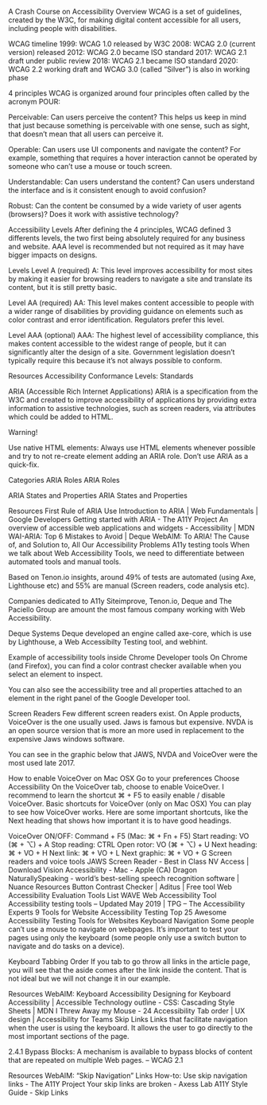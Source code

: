 A Crash Course on Accessibility
Overview
WCAG is a set of guidelines, created by the W3C, for making digital content accessible for all users, including people with disabilities.

WCAG timeline
1999: WCAG 1.0 released by W3C
2008: WCAG 2.0 (current version) released
2012: WCAG 2.0 became ISO standard
2017: WCAG 2.1 draft under public review
2018: WCAG 2.1 became ISO standard
2020: WCAG 2.2 working draft and WCAG 3.0 (called “Silver”) is also in working phase

4 principles
WCAG is organized around four principles often called by the acronym POUR:

Perceivable: Can users perceive the content? This helps us keep in mind that just because something is perceivable with one sense, such as sight, that doesn’t mean that all users can perceive it.

Operable: Can users use UI components and navigate the content? For example, something that requires a hover interaction cannot be operated by someone who can’t use a mouse or touch screen.

Understandable: Can users understand the content? Can users understand the interface and is it consistent enough to avoid confusion?

Robust: Can the content be consumed by a wide variety of user agents (browsers)? Does it work with assistive technology?

Accessibility Levels
After defining the 4 principles, WCAG defined 3 differents levels, the two first being absolutely required for any business and website. AAA level is recommended but not required as it may have bigger impacts on designs.

Levels
Level A (required)
A: This level improves accessibility for most sites by making it easier for browsing readers to navigate a site and translate its content, but it is still pretty basic.

Level AA (required)
AA: This level makes content accessible to people with a wider range of disabilities by providing guidance on elements such as color contrast and error identification. Regulators prefer this level.

Level AAA (optional)
AAA: The highest level of accessibility compliance, this makes content accessible to the widest range of people, but it can significantly alter the design of a site. Government legislation doesn’t typically require this because it’s not always possible to conform.

Resources
Accessibility Conformance Levels: Standards

ARIA (Accessible Rich Internet Applications)
ARIA is a specification from the W3C and created to improve accessibility of applications by providing extra information to assistive technologies, such as screen readers, via attributes which could be added to HTML.

Warning!

Use native HTML elements: Always use HTML elements whenever possible and try to not re-create element adding an ARIA role. Don’t use ARIA as a quick-fix.

Categories
ARIA Roles
ARIA Roles

ARIA States and Properties
ARIA States and Properties

Resources
First Rule of ARIA Use
Introduction to ARIA | Web Fundamentals | Google Developers
Getting started with ARIA - The A11Y Project
An overview of accessible web applications and widgets - Accessibility | MDN
WAI-ARIA: Top 6 Mistakes to Avoid | Deque
WebAIM: To ARIA! The Cause of, and Solution to, All Our Accessibility Problems
A11y testing tools
When we talk about Web Accessibility Tools, we need to differentiate between automated tools and manual tools.

Based on Tenon.io insights, around 49% of tests are automated (using Axe, Lighthouse etc) and 55% are manual (Screen readers, code analysis etc).

Companies dedicated to A11y
Siteimprove, Tenon.io, Deque and The Paciello Group are amount the most famous company working with Web Accessibility.

Deque Systems
Deque developed an engine called axe-core, which is use by Lighthouse, a Web Accessibilty Testing tool, and webhint.

Example of accessibility tools inside Chrome Developer tools
On Chrome (and Firefox), you can find a color contrast checker available when you select an element to inspect.

You can also see the accessibility tree and all properties attached to an element in the right panel of the Google Developer tool.

Screen Readers
Few different screen readers exist. On Apple products, VoiceOver is the one usually used. Jaws is famous but expensive. NVDA is an open source version that is more an more used in replacement to the expensive Jaws windows software.

You can see in the graphic below that JAWS, NVDA and VoiceOver were the most used late 2017.

How to enable VoiceOver on Mac OSX
Go to your preferences
Choose Accessibility
On the VoiceOver tab, choose to enable VoiceOver. I recommend to learn the shortcut ⌘ + F5 to easily enable / disable VoiceOver.
Basic shortcuts for VoiceOver (only on Mac OSX)
You can play to see how VoiceOver works. Here are some important shortcuts, like the Next heading that shows how important it is to have good headings.

VoiceOver ON/OFF: Command + F5 (Mac: ⌘ + Fn + F5)
Start reading: VO (⌘ + ⌥) + A
Stop reading: CTRL
Open rotor: VO (⌘ + ⌥) + U
Next heading: ⌘ + VO + H
Next link: ⌘ + VO + L
Next graphic: ⌘ + VO + G
Screen readers and voice tools
JAWS Screen Reader - Best in Class
NV Access | Download
Vision Accessibility - Mac - Apple (CA)
Dragon NaturallySpeaking - world’s best-selling speech recognition software | Nuance
Resources
Button Contrast Checker | Aditus | Free tool
Web Accessibility Evaluation Tools List
WAVE Web Accessibility Tool
Accessibility testing tools – Updated May 2019 | TPG – The Accessibility Experts
9 Tools for Website Accessibility Testing
Top 25 Awesome Accessibility Testing Tools for Websites
Keyboard Navigation
Some people can’t use a mouse to navigate on webpages. It’s important to test your pages using only the keyboard (some people only use a switch button to navigate and do tasks on a device).

Keyboard Tabbing Order
If you tab to go throw all links in the article page, you will see that the aside comes after the link inside the content. That is not ideal but we will not change it in our example.

Resources
WebAIM: Keyboard Accessibility
Designing for Keyboard Accessibility | Accessible Technology
outline - CSS: Cascading Style Sheets | MDN
I Threw Away my Mouse - 24 Accessibility
Tab order | UX design | Accessibility for Teams
Skip Links
Links that facilitate navigation when the user is using the keyboard. It allows the user to go directly to the most important sections of the page.

2.4.1 Bypass Blocks: A mechanism is available to bypass blocks of content that are repeated on multiple Web pages. – WCAG 2.1

Resources
WebAIM: “Skip Navigation” Links
How-to: Use skip navigation links - The A11Y Project
Your skip links are broken - Axess Lab
A11Y Style Guide - Skip Links